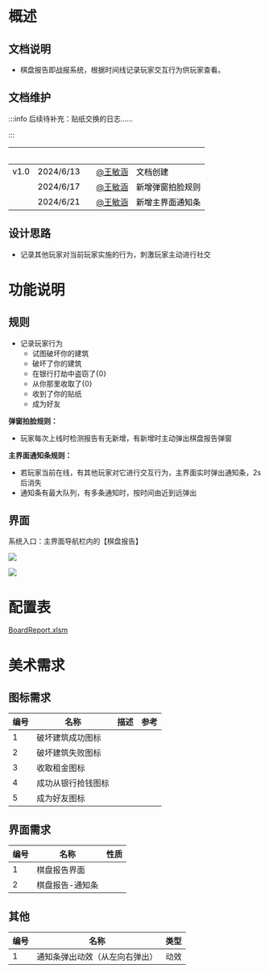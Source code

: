 # 概述
## 文档说明
+ 棋盘报告即战报系统，根据时间线记录玩家交互行为供玩家查看。

## 文档维护
:::info
后续待补充：贴纸交换的日志......

:::

| <font style="color:white;">版本</font> | <font style="color:white;">时间</font> | | <font style="color:white;">负责人</font> | <font style="color:white;">修改内容</font> |
| :---: | :---: | --- | :---: | :--- |
| <font style="color:black;">v1.0</font> | <font style="color:black;">2024/6/13</font> | | [@王敏涵](undefined/cookie-ylrqq) | <font style="color:black;">文档创建</font> |
| | <font style="color:black;">2024/6/17</font> | | [@王敏涵](undefined/cookie-ylrqq) | <font style="color:black;">新增弹窗拍脸规则</font> |
| | <font style="color:black;">2024/6/21</font> | | [@王敏涵](undefined/cookie-ylrqq) | <font style="color:black;">新增主界面通知条</font> |


## 设计思路
+ 记录其他玩家对当前玩家实施的行为，刺激玩家主动进行社交

# 功能说明
## 规则
+ 记录玩家行为
    - 试图破坏你的建筑
    - 破坏了你的建筑
    - 在银行打劫中盗窃了{0}
    - 从你那里收取了{0}
    - 收到了你的贴纸
    - 成为好友

**弹窗拍脸规则：**

+ 玩家每次上线时检测报告有无新增，有新增时主动弹出棋盘报告弹窗

**主界面通知条规则：**

+ 若玩家当前在线，有其他玩家对它进行交互行为，主界面实时弹出通知条，2s后消失
+ 通知条有最大队列，有多条通知时，按时间由近到远弹出

## 界面
系统入口：主界面导航栏内的【棋盘报告】

![](https://cdn.nlark.com/yuque/0/2024/png/26927517/1718950990917-423f29e1-6352-4419-af85-f572906685d2.png)

![](https://cdn.nlark.com/yuque/0/2024/png/26927517/1718950917650-8f38eefd-ce2e-4093-b363-bc78cd7da29c.png)

# 配置表
[BoardReport.xlsm](https://snh48group.yuque.com/attachments/yuque/0/2024/xlsm/26927517/1718952244866-dfe7f0b5-1a83-427f-8a36-4c9e8f41b8d4.xlsm)

# 美术需求
## 图标需求
| 编号 | 名称 | 描述 | 参考 |
| --- | --- | --- | --- |
| 1 | 破坏建筑成功图标 |  |  |
| 2 | 破坏建筑失败图标 |  |  |
| 3 | 收取租金图标 |  |  |
| 4 | 成功从银行抢钱图标 |  |  |
| 5 | 成为好友图标 |  |  |


## 界面需求
| 编号 | 名称 | 性质 |
| --- | --- | --- |
| 1 | 棋盘报告界面 |  |
| 2 | 棋盘报告-通知条 |  |


## 其他
| 编号 | 名称 | 类型 |
| --- | --- | --- |
| 1 | 通知条弹出动效（从左向右弹出） | 动效 |



